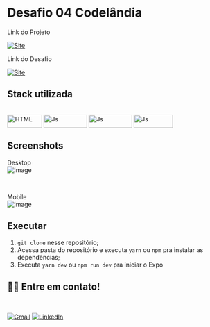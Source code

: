 # Desafio 04 Codelândia

Link do Projeto

<a link href="https://login-tailwind-joanderson337.vercel.app/" target="_blank">![Site](https://shields.io/badge/acessar-Site-green?&style=for-the-badge)</a>

Link do Desafio

<a link href="https://www.figma.com/file/Yb9IBH56g7T1hdIyZ3BMNO/Desafios-Codel%C3%A2ndia" target="_blank">![Site](https://shields.io/badge/acessar-Site-green?&style=for-the-badge)</a>


## Stack utilizada
<div style="display: inline_block"><br>

  <img align="center" alt="HTML" height="30" width="80" src="https://img.shields.io/badge/HTML5-E34F26?style=for-the-badge&logo=html5&logoColor=white">
  <img align="center" alt="Js" height="30" width="100" src="https://img.shields.io/badge/JavaScript-F7DF1E?style=for-the-badge&logo=javascript&logoColor=black">
  <img align="center" alt="Js" height="30" width="100" src="https://img.shields.io/badge/Tailwind_CSS-38B2AC?style=for-the-badge&logo=tailwind-css&logoColor=white">
  <img align="center" alt="Js" height="30" width="90" src="https://img.shields.io/badge/React-20232A?style=for-the-badge&logo=react&logoColor=61DAFB">


  
</div>

## Screenshots

Desktop
<br>
![image](https://user-images.githubusercontent.com/77758027/175346747-65f40a99-f929-4aee-84a0-377c5dbd30ad.png)



<br>


Mobile
<br>
![image](https://user-images.githubusercontent.com/77758027/175346816-a574cab3-849b-48dd-887f-5d970387924e.png)

## Executar

1. `git clone` nesse repositório;
2. Acessa pasta do repositório e executa `yarn` ou `npm` pra instalar as dependências;
3. Executa `yarn dev` ou `npm run dev` pra iniciar o Expo



## 👋🏽 Entre em contato!
<br/>


 <a href="mailto:jhonny_040996@hotmail.com">![Gmail](https://img.shields.io/badge/Gmail-D14836?style=for-the-badge&logo=gmail&logoColor=white)</a>
 <a href="https://www.linkedin.com/in/joandersonsilva337/" target="_blank">![LinkedIn](https://img.shields.io/badge/linkedin-%230077B5.svg?style=for-the-badge&logo=linkedin&logoColor=white)</a> 
